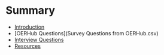 # Summary

* [Introduction](README.md)
* [OERHub Questions](Survey Questions from OERHub.csv)
* [Interview Questions](interview-questions.md)
* [Resources](resources.md)

